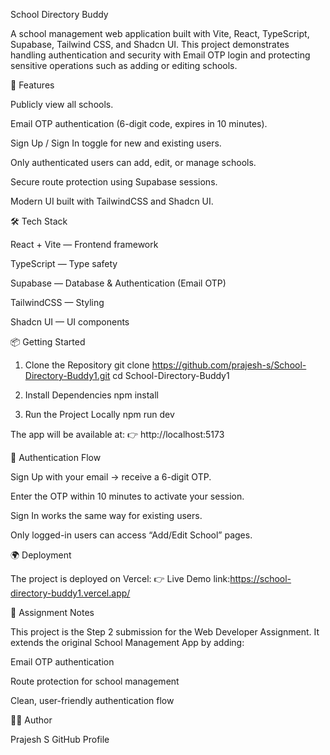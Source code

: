 School Directory Buddy

A school management web application built with Vite, React, TypeScript, Supabase, Tailwind CSS, and Shadcn UI.
This project demonstrates handling authentication and security with Email OTP login and protecting sensitive operations such as adding or editing schools.

🚀 Features

Publicly view all schools.

Email OTP authentication (6-digit code, expires in 10 minutes).

Sign Up / Sign In toggle for new and existing users.

Only authenticated users can add, edit, or manage schools.

Secure route protection using Supabase sessions.

Modern UI built with TailwindCSS and Shadcn UI.

🛠️ Tech Stack

React + Vite
 — Frontend framework

TypeScript
 — Type safety

Supabase
 — Database & Authentication (Email OTP)

TailwindCSS
 — Styling

Shadcn UI
 — UI components

📦 Getting Started
1. Clone the Repository
git clone https://github.com/prajesh-s/School-Directory-Buddy1.git
cd School-Directory-Buddy1

2. Install Dependencies
npm install

3. Run the Project Locally
npm run dev


The app will be available at:
👉 http://localhost:5173

🔐 Authentication Flow

Sign Up with your email → receive a 6-digit OTP.

Enter the OTP within 10 minutes to activate your session.

Sign In works the same way for existing users.

Only logged-in users can access “Add/Edit School” pages.

🌍 Deployment

The project is deployed on Vercel:
👉 Live Demo link:https://school-directory-buddy1.vercel.app/

📖 Assignment Notes

This project is the Step 2 submission for the Web Developer Assignment.
It extends the original School Management App by adding:

Email OTP authentication

Route protection for school management

Clean, user-friendly authentication flow

👨‍💻 Author

Prajesh S
GitHub Profile
